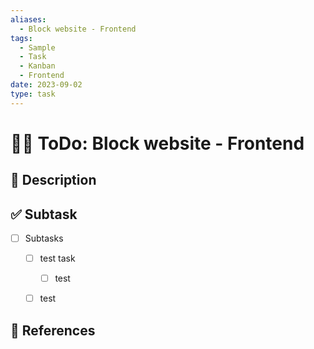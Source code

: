 ```yaml
---
aliases:
  - Block website - Frontend
tags:
  - Sample
  - Task
  - Kanban
  - Frontend
date: 2023-09-02
type: task
---
```



# 👷‍♂️ ToDo: Block website - Frontend


## 👅 Description


## ✅ Subtask

- [ ] Subtasks
	- [ ] test task
		- [ ] test 
	- [ ] test


## 📝 References


